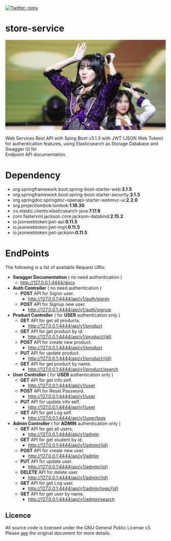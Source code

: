 [![Twitter: romy](https://img.shields.io/twitter/follow/RomySihananda)](https://twitter.com/RomySihananda)

# store-service

![](https://raw.githubusercontent.com/RomySaputraSihananda/RomySaputraSihananda/main/images/F7MvWqwXIAA2oNy.jpeg)

Web Services Rest API with Sping Boot v3.1.3 with JWT (JSON Web Token)</br>for authentication features, using Elasticsearch as Storage Database and Swagger UI for</br>Endpoint API documentation.

# Dependency

- org.springframework.boot:spring-boot-starter-web:**3.1.5**
- org.springframework.boot:spring-boot-starter-security:**3.1.3**
- org.springdoc:springdoc-openapi-starter-webmvc-ui:**2.2.0**
- org.projectlombok:lombok:**1.18.30**
- co.elastic.clients:elasticsearch-java:**7.17.8**
- com.fasterxml.jackson.core:jackson-databind:**2.15.2**
- io.jsonwebtoken:jjwt-api:**0.11.5**
- io.jsonwebtoken:jjwt-impl:**0.11.5**
- io.jsonwebtoken:jjwt-jackson:**0.11.5**

# EndPoints

The following is a list of available Request URIs:

- **Swagger Documentation** ( no need authentication )
  - http://127.0.0.1:4444/docs
- **Auth Controller** ( no need authentication )
  - **POST** API for Signin user.
    - http://127.0.0.1:4444/api/v1/auth/signin
  - **POST** API for Signup new user.
    - http://127.0.0.1:4444/api/v1/auth/signup
- **Product Controller** ( for **USER** authentication only )
  - **GET** API for get all products.
    - http://127.0.0.1:4444/api/v1/product
  - **GET** API for get product by id.
    - http://127.0.0.1:4444/api/v1/product/{id}
  - **POST** API for create new product.
    - http://127.0.0.1:4444/api/v1/product
  - **PUT** API for update product.
    - http://127.0.0.1:4444/api/v1/product/{id}
  - **GET** API for get product by name.
    - http://127.0.0.1:4444/api/v1/product/search
- **User Controller** ( for **USER** authentication only )
  - **GET** API for get info self.
    - http://127.0.0.1:4444/api/v1/user
  - **POST** API for Reset Password.
    - http://127.0.0.1:4444/api/v1/user
  - **PUT** API for update info self.
    - http://127.0.0.1:4444/api/v1/user
  - **GET** API for get Log self.
    - http://127.0.0.1:4444/api/v1/user/logs
- **Admin Controller** ( for **ADMIN** authentication only )
  - **GET** API for get all users.
    - http://127.0.0.1:4444/api/v1/admin
  - **GET** API for get student by id.
    - http://127.0.0.1:4444/api/v1/admin/{id}
  - **POST** API for create new user.
    - http://127.0.0.1:4444/api/v1/admin
  - **PUT** API for update user.
    - http://127.0.0.1:4444/api/v1/admin/{id}
  - **DELETE** API for delete user.
    - http://127.0.0.1:4444/api/v1/admin/{id}
  - **GET** API for get Log user.
    - http://127.0.0.1:4444/api/v1/admin/logs/{id}
  - **GET** API for get user by name.
    - http://127.0.0.1:4444/api/v1/admin/search

## Licence

All source code is licensed under the GNU General Public License v3. Please [see](https://www.gnu.org/licenses) the original document for more details.
